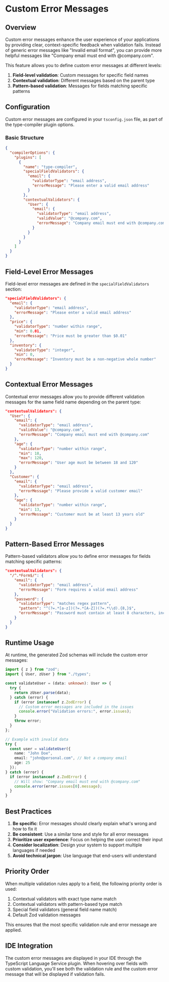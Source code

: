 # Custom Error Messages

## Overview

Custom error messages enhance the user experience of your applications by providing clear, context-specific feedback when validation fails. Instead of generic error messages like "Invalid email format", you can provide more helpful messages like "Company email must end with @company.com".

This feature allows you to define custom error messages at different levels:

1. **Field-level validation**: Custom messages for specific field names
2. **Contextual validation**: Different messages based on the parent type
3. **Pattern-based validation**: Messages for fields matching specific patterns

## Configuration

Custom error messages are configured in your `tsconfig.json` file, as part of the type-compiler plugin options.

### Basic Structure

```json
{
  "compilerOptions": {
    "plugins": [
      {
        "name": "type-compiler",
        "specialFieldValidators": {
          "email": {
            "validatorType": "email address",
            "errorMessage": "Please enter a valid email address"
          }
        },
        "contextualValidators": {
          "User": {
            "email": {
              "validatorType": "email address",
              "validValue": "@company.com",
              "errorMessage": "Company email must end with @company.com"
            }
          }
        }
      }
    ]
  }
}
```

## Field-Level Error Messages

Field-level error messages are defined in the `specialFieldValidators` section:

```json
"specialFieldValidators": {
  "email": {
    "validatorType": "email address",
    "errorMessage": "Please enter a valid email address"
  },
  "price": {
    "validatorType": "number within range",
    "min": 0.01,
    "errorMessage": "Price must be greater than $0.01"
  },
  "inventory": {
    "validatorType": "integer",
    "min": 0,
    "errorMessage": "Inventory must be a non-negative whole number"
  }
}
```

## Contextual Error Messages

Contextual error messages allow you to provide different validation messages for the same field name depending on the parent type:

```json
"contextualValidators": {
  "User": {
    "email": {
      "validatorType": "email address",
      "validValue": "@company.com",
      "errorMessage": "Company email must end with @company.com"
    },
    "age": {
      "validatorType": "number within range",
      "min": 18,
      "max": 120,
      "errorMessage": "User age must be between 18 and 120"
    }
  },
  "Customer": {
    "email": {
      "validatorType": "email address",
      "errorMessage": "Please provide a valid customer email"
    },
    "age": {
      "validatorType": "number within range",
      "min": 13,
      "errorMessage": "Customer must be at least 13 years old"
    }
  }
}
```

## Pattern-Based Error Messages

Pattern-based validators allow you to define error messages for fields matching specific patterns:

```json
"contextualValidators": {
  "/^.*Form$/": {
    "email": {
      "validatorType": "email address",
      "errorMessage": "Form requires a valid email address"
    },
    "password": {
      "validatorType": "matches regex pattern",
      "pattern": "^(?=.*[a-z])(?=.*[A-Z])(?=.*\\d).{8,}$",
      "errorMessage": "Password must contain at least 8 characters, including uppercase, lowercase, and numbers"
    }
  }
}
```

## Runtime Usage

At runtime, the generated Zod schemas will include the custom error messages:

```typescript
import { z } from "zod";
import { User, zUser } from "./types";

const validateUser = (data: unknown): User => {
  try {
    return zUser.parse(data);
  } catch (error) {
    if (error instanceof z.ZodError) {
      // Custom error messages are included in the issues
      console.error("Validation errors:", error.issues);
    }
    throw error;
  }
};

// Example with invalid data
try {
  const user = validateUser({
    name: "John Doe",
    email: "john@personal.com", // Not a company email
    age: 25
  });
} catch (error) {
  if (error instanceof z.ZodError) {
    // Will show: "Company email must end with @company.com"
    console.error(error.issues[0].message);
  }
}
```

## Best Practices

1. **Be specific**: Error messages should clearly explain what's wrong and how to fix it
2. **Be consistent**: Use a similar tone and style for all error messages
3. **Prioritize user experience**: Focus on helping the user correct their input
4. **Consider localization**: Design your system to support multiple languages if needed
5. **Avoid technical jargon**: Use language that end-users will understand

## Priority Order

When multiple validation rules apply to a field, the following priority order is used:

1. Contextual validators with exact type name match
2. Contextual validators with pattern-based type match
3. Special field validators (general field name match)
4. Default Zod validation messages

This ensures that the most specific validation rule and error message are applied.

## IDE Integration

The custom error messages are displayed in your IDE through the TypeScript Language Service plugin. When hovering over fields with custom validation, you'll see both the validation rule and the custom error message that will be displayed if validation fails. 